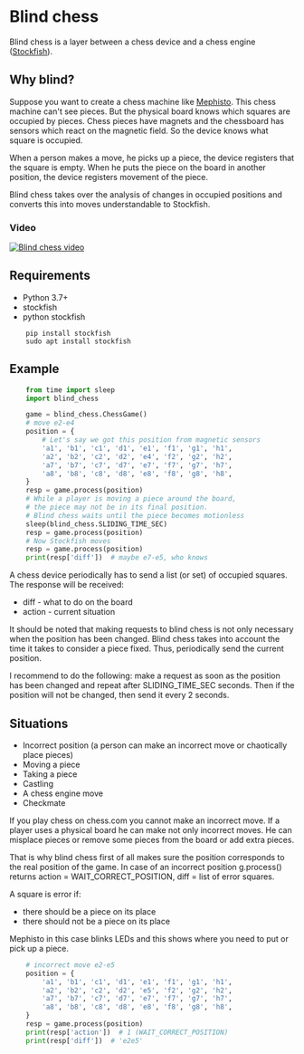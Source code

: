 # Blind chess
Blind chess is a layer between a chess device and a chess engine ([Stockfish](https://stockfishchess.org/)).

## Why blind?
Suppose you want to create a chess machine like [Mephisto](https://en.wikipedia.org/wiki/Mephisto_(chess_computer)). This chess machine can't see pieces. But the physical board knows which squares are occupied by pieces. Chess pieces have magnets and the chessboard has sensors which react on the magnetic field. So the device knows what square is occupied. 

When a person makes a move, he picks up a piece, the device registers that the square is empty. When he puts the piece on the board in another position, the device registers movement of the piece.

Blind chess takes over the analysis of changes in occupied positions and converts this into moves understandable to Stockfish.

### Video
[![Blind chess video](https://img.youtube.com/vi/vfnmE8J7HIw/default.jpg)](https://www.youtube.com/shorts/vfnmE8J7HIw)

## Requirements
* Python 3.7+
* stockfish
* python stockfish

```shell
    pip install stockfish
    sudo apt install stockfish
```

## Example

```python
    from time import sleep
    import blind_chess

    game = blind_chess.ChessGame()
    # move e2-e4
    position = {
        # Let's say we got this position from magnetic sensors
        'a1', 'b1', 'c1', 'd1', 'e1', 'f1', 'g1', 'h1',
        'a2', 'b2', 'c2', 'd2', 'e4', 'f2', 'g2', 'h2',
        'a7', 'b7', 'c7', 'd7', 'e7', 'f7', 'g7', 'h7',
        'a8', 'b8', 'c8', 'd8', 'e8', 'f8', 'g8', 'h8',
    }
    resp = game.process(position)
    # While a player is moving a piece around the board,
    # the piece may not be in its final position.
    # Blind chess waits until the piece becomes motionless
    sleep(blind_chess.SLIDING_TIME_SEC)
    resp = game.process(position)
    # Now Stockfish moves
    resp = game.process(position)
    print(resp['diff'])  # maybe e7-e5, who knows
```

A chess device periodically has to send a list (or set) of occupied squares. The response will be received:
- diff - what to do on the board
- action - current situation

It should be noted that making requests to blind chess is not only necessary when the position has been changed. Blind chess takes into account the time it takes to consider a piece fixed. Thus, periodically send the current position.

I recommend to do the following: make a request as soon as the position has been changed and repeat after SLIDING_TIME_SEC seconds. Then if the position will not be changed, then send it every 2 seconds.

## Situations
- Incorrect position (a person can make an incorrect move or chaotically place pieces)
- Moving a piece
- Taking a piece
- Castling
- A chess engine move
- Checkmate

If you play chess on chess.com you cannot make an incorrect move. If a player uses a physical board he can make not only incorrect moves. He can misplace pieces or remove some pieces from the board or add extra pieces.

That is why blind chess first of all makes sure the position corresponds to the real position of the game. In case of an incorrect position g.process() returns action = WAIT_CORRECT_POSITION, diff = list of error squares.

A square is error if:
- there should be a piece on its place
- there should not be a piece on its place

Mephisto in this case blinks LEDs and this shows where you need to put or pick up a piece.

```python
    # incorrect move e2-e5
    position = {
        'a1', 'b1', 'c1', 'd1', 'e1', 'f1', 'g1', 'h1',
        'a2', 'b2', 'c2', 'd2', 'e5', 'f2', 'g2', 'h2',
        'a7', 'b7', 'c7', 'd7', 'e7', 'f7', 'g7', 'h7',
        'a8', 'b8', 'c8', 'd8', 'e8', 'f8', 'g8', 'h8',
    }
    resp = game.process(position)
    print(resp['action'])  # 1 (WAIT_CORRECT_POSITION)
    print(resp['diff'])  # 'e2e5'
```
